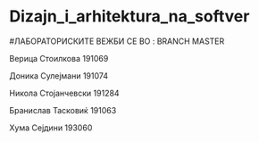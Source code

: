 # Dizajn_i_arhitektura_na_softver

#ЛАБОРАТОРИСКИТЕ ВЕЖБИ СЕ ВО : BRANCH MASTER

Верица Стоилкова 191069

Доника Сулејмани 191074

Никола Стојанчевски 191284

Бранислав Тасковиќ 191063

Хума Сејдини 193060
